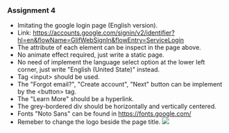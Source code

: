 ### Assignment 4
* Imitating the google login page (English version).
* Link: https://accounts.google.com/signin/v2/identifier?hl=en&flowName=GlifWebSignIn&flowEntry=ServiceLogin
* The attribute of each element can be inspect in the page above.
* No animate effect required, just write a static page.
* No need of implement the language select option at the lower left corner, just write "English (United State)" instead.
* Tag &lt;input&gt; should be used.
* The "Forgot email?", "Create account", "Next" button can be implement by the &lt;button&gt; tag.
* The "Learn More" should be a hyperlink.
* The grey-bordered div should be horizontally and vertically centered.
* Fonts "Noto Sans" can be found in https://fonts.google.com/
* Remeber to change the logo beside the page title.
![](https://i.imgur.com/rFFoOy9.png)
